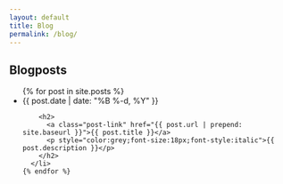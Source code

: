 ```yaml
---
layout: default
title: Blog
permalink: /blog/
---
```


  ## Blogposts
  
  <ul class="post-list">
    {% for post in site.posts %}
      <li>
        <span class="post-meta">{{ post.date | date: "%B %-d, %Y" }}</span>

        <h2>
          <a class="post-link" href="{{ post.url | prepend: site.baseurl }}">{{ post.title }}</a>
          <p style="color:grey;font-size:18px;font-style:italic">{{ post.description }}</p>
        </h2>
      </li>
    {% endfor %}
  </ul>
